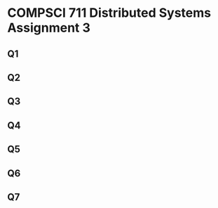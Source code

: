 # COMPSCI 711 Distributed Systems Assignment 3

## Q1



## Q2



## Q3



## Q4



## Q5



## Q6



## Q7

